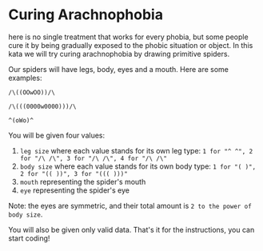 # Curing Arachnophobia

here is no single treatment that works for every phobia, but some people cure it by being gradually exposed to the phobic situation or object. In this kata we will try curing arachnophobia by drawing primitive spiders.

Our spiders will have legs, body, eyes and a mouth. Here are some examples:

```
/\((OOwOO))/\

/\(((0000w0000)))/\

^(oWo)^
```

You will be given four values:

1) `leg size` where each value stands for its own leg type: `1 for "^ ^", 2 for "/\ /\", 3 for "/\ /\", 4 for "/\ /\"`
2) `body size` where each value stands for its own body type: `1 for "( )", 2 for "(( ))", 3 for "((( )))"`
3) `mouth` representing the spider's mouth
4) `eye` representing the spider's eye

Note: the eyes are symmetric, and their total amount is `2 to the power of body size`.

You will also be given only valid data. That's it for the instructions, you can start coding!